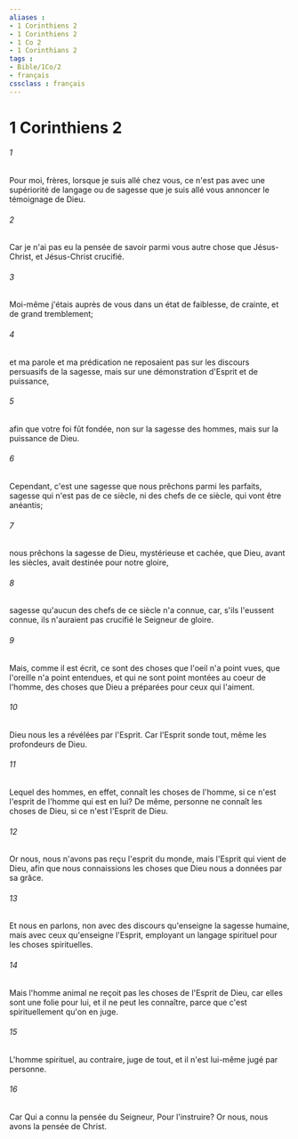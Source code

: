 ```yaml
---
aliases : 
- 1 Corinthiens 2
- 1 Corinthiens 2
- 1 Co 2
- 1 Corinthians 2
tags : 
- Bible/1Co/2
- français
cssclass : français
---
```


# 1 Corinthiens 2

###### 1
Pour moi, frères, lorsque je suis allé chez vous, ce n'est pas avec une supériorité de langage ou de sagesse que je suis allé vous annoncer le témoignage de Dieu.
###### 2
Car je n'ai pas eu la pensée de savoir parmi vous autre chose que Jésus-Christ, et Jésus-Christ crucifié.
###### 3
Moi-même j'étais auprès de vous dans un état de faiblesse, de crainte, et de grand tremblement;
###### 4
et ma parole et ma prédication ne reposaient pas sur les discours persuasifs de la sagesse, mais sur une démonstration d'Esprit et de puissance,
###### 5
afin que votre foi fût fondée, non sur la sagesse des hommes, mais sur la puissance de Dieu.
###### 6
Cependant, c'est une sagesse que nous prêchons parmi les parfaits, sagesse qui n'est pas de ce siècle, ni des chefs de ce siècle, qui vont être anéantis;
###### 7
nous prêchons la sagesse de Dieu, mystérieuse et cachée, que Dieu, avant les siècles, avait destinée pour notre gloire,
###### 8
sagesse qu'aucun des chefs de ce siècle n'a connue, car, s'ils l'eussent connue, ils n'auraient pas crucifié le Seigneur de gloire.
###### 9
Mais, comme il est écrit, ce sont des choses que l'oeil n'a point vues, que l'oreille n'a point entendues, et qui ne sont point montées au coeur de l'homme, des choses que Dieu a préparées pour ceux qui l'aiment.
###### 10
Dieu nous les a révélées par l'Esprit. Car l'Esprit sonde tout, même les profondeurs de Dieu.
###### 11
Lequel des hommes, en effet, connaît les choses de l'homme, si ce n'est l'esprit de l'homme qui est en lui? De même, personne ne connaît les choses de Dieu, si ce n'est l'Esprit de Dieu.
###### 12
Or nous, nous n'avons pas reçu l'esprit du monde, mais l'Esprit qui vient de Dieu, afin que nous connaissions les choses que Dieu nous a données par sa grâce.
###### 13
Et nous en parlons, non avec des discours qu'enseigne la sagesse humaine, mais avec ceux qu'enseigne l'Esprit, employant un langage spirituel pour les choses spirituelles.
###### 14
Mais l'homme animal ne reçoit pas les choses de l'Esprit de Dieu, car elles sont une folie pour lui, et il ne peut les connaître, parce que c'est spirituellement qu'on en juge.
###### 15
L'homme spirituel, au contraire, juge de tout, et il n'est lui-même jugé par personne.
###### 16
Car Qui a connu la pensée du Seigneur, Pour l'instruire? Or nous, nous avons la pensée de Christ.
